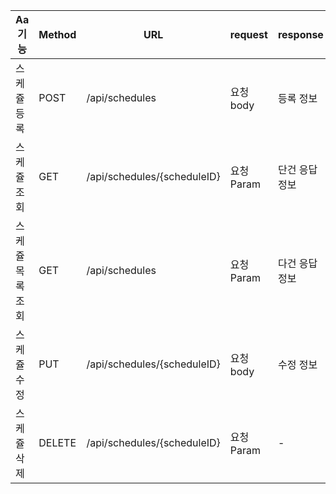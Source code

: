 | Aa 기능     | Method | URL                        | request  | response | 상태코드     |
|-----------|--------|----------------------------|----------|----------|----------|
| 스케쥴 등록    | POST   | /api/schedules             | 요청 body  | 등록 정보    | 200:정상등록 |
| 스케쥴 조회    | GET    | /api/schedules/{scheduleID} | 요청 Param | 단건 응답 정보 | 200:정상조회 |
| 스케쥴 목록 조회 | GET    | /api/schedules             | 요청 Param | 다건 응답 정보 | 200:정상조회 |
| 스케쥴 수정    | PUT    | /api/schedules/{scheduleID} | 요청 body | 수정 정보    | 200:정상수정 |
| 스케쥴 삭제    | DELETE | /api/schedules/{scheduleID} | 요청 Param | -        | 200:정상삭제 |